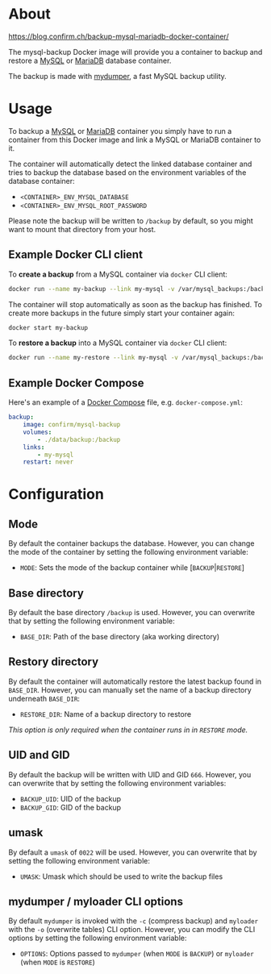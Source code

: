 About
=====

https://blog.confirm.ch/backup-mysql-mariadb-docker-container/

The mysql-backup Docker image will provide you a container to backup and restore a [MySQL](https://hub.docker.com/_/mysql/) or [MariaDB](https://hub.docker.com/_/mariadb/) database container.

The backup is made with [mydumper](http://centminmod.com/mydumper.html), a fast MySQL backup utility.

Usage
=====

To backup a [MySQL](https://hub.docker.com/_/mysql/) or [MariaDB](https://hub.docker.com/_/mariadb/) container you simply have to run a container from this Docker image and link a MySQL or MariaDB container to it.

The container will automatically detect the linked database container and tries to backup the database based on the environment variables of the database container:

* `<CONTAINER>_ENV_MYSQL_DATABASE`
* `<CONTAINER>_ENV_MYSQL_ROOT_PASSWORD`

Please note the backup will be written to `/backup` by default, so you might want to mount that directory from your host.

Example Docker CLI client
-------------------------

To __create a backup__ from a MySQL container via `docker` CLI client:

```bash
docker run --name my-backup --link my-mysql -v /var/mysql_backups:/backup confirm/mysql-backup
```

The container will stop automatically as soon as the backup has finished.
To create more backups in the future simply start your container again:

```bash
docker start my-backup
```

To __restore a backup__ into a MySQL container via `docker` CLI client:

```bash
docker run --name my-restore --link my-mysql -v /var/mysql_backups:/backup confirm/mysql-backup
```

Example Docker Compose
----------------------

Here's an example of a [Docker Compose](https://docs.docker.com/compose/) file, e.g. `docker-compose.yml`:

```yaml
backup:
    image: confirm/mysql-backup
    volumes:
        - ./data/backup:/backup
    links:
        - my-mysql
    restart: never
```

Configuration
=============

Mode
----

By default the container backups the database.
However, you can change the mode of the container by setting the following environment variable:

* `MODE`: Sets the mode of the backup container while [`BACKUP`|`RESTORE`]

Base directory
--------------

By default the base directory `/backup` is used.
However, you can overwrite that by setting the following environment variable:

* `BASE_DIR`: Path of the base directory (aka working directory)

Restory directory
-----------------

By default the container will automatically restore the latest backup found in `BASE_DIR`.
However, you can manually set the name of a backup directory underneath `BASE_DIR`:

* `RESTORE_DIR`: Name of a backup directory to restore

_This option is only required when the container runs in in `RESTORE` mode._

UID and GID
-----------

By default the backup will be written with UID and GID `666`.
However, you can overwrite that by setting the following environment variables:

* `BACKUP_UID`: UID of the backup
* `BACKUP_GID`: GID of the backup

umask
-----

By default a `umask` of `0022` will be used.
However, you can overwrite that by setting the following environment variable:

* `UMASK`: Umask which should be used to write the backup files

mydumper / myloader CLI options
-------------------------------

By default `mydumper` is invoked with the `-c` (compress backup) and `myloader` with the `-o` (overwrite tables) CLI option.
However, you can modify the CLI options by setting the following environment variable:

* `OPTIONS`: Options passed to `mydumper` (when `MODE` is `BACKUP`) or `myloader` (when `MODE` is `RESTORE`)
